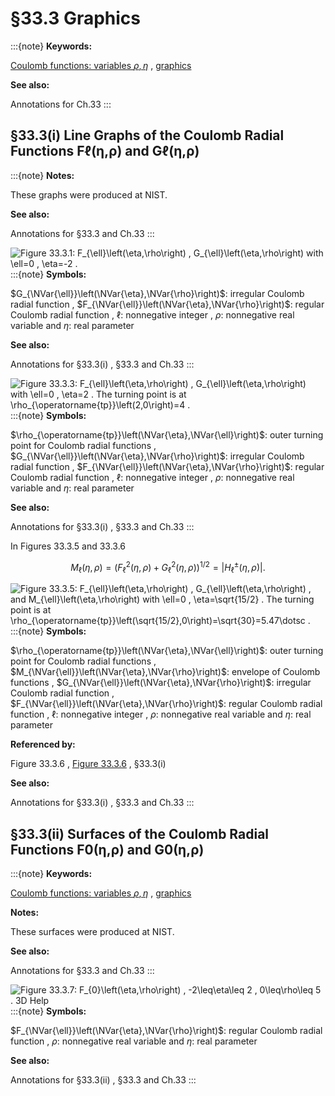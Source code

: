 # §33.3 Graphics

:::{note}
**Keywords:**

[Coulomb functions: variables $\rho,\eta$](http://dlmf.nist.gov/search/search?q=Coulomb%20functions%3A%20variables%20%CF%81%2C%CE%B7) , [graphics](http://dlmf.nist.gov/search/search?q=graphics)

**See also:**

Annotations for Ch.33
:::


## §33.3(i) Line Graphs of the Coulomb Radial Functions Fℓ⁡(η,ρ) and Gℓ⁡(η,ρ)

:::{note}
**Notes:**

These graphs were produced at NIST.

**See also:**

Annotations for §33.3 and Ch.33
:::

<a id="i.fig1"></a>

![Figure 33.3.1: $F_{\ell}\left(\eta,\rho\right)$ , $G_{\ell}\left(\eta,\rho\right)$ with $\ell=0$ , $\eta=-2$ .](33/3/F1.png)
:::{note}
**Symbols:**

$G_{\NVar{\ell}}\left(\NVar{\eta},\NVar{\rho}\right)$: irregular Coulomb radial function , $F_{\NVar{\ell}}\left(\NVar{\eta},\NVar{\rho}\right)$: regular Coulomb radial function , $\ell$: nonnegative integer , $\rho$: nonnegative real variable and $\eta$: real parameter

**See also:**

Annotations for §33.3(i) , §33.3 and Ch.33
:::

<a id="i.fig2"></a>

![Figure 33.3.3: $F_{\ell}\left(\eta,\rho\right)$ , $G_{\ell}\left(\eta,\rho\right)$ with $\ell=0$ , $\eta=2$ . The turning point is at $\rho_{\operatorname{tp}}\left(2,0\right)=4$ .](33/3/F3.png)
:::{note}
**Symbols:**

$\rho_{\operatorname{tp}}\left(\NVar{\eta},\NVar{\ell}\right)$: outer turning point for Coulomb radial functions , $G_{\NVar{\ell}}\left(\NVar{\eta},\NVar{\rho}\right)$: irregular Coulomb radial function , $F_{\NVar{\ell}}\left(\NVar{\eta},\NVar{\rho}\right)$: regular Coulomb radial function , $\ell$: nonnegative integer , $\rho$: nonnegative real variable and $\eta$: real parameter

**See also:**

Annotations for §33.3(i) , §33.3 and Ch.33
:::

In Figures 33.3.5 and 33.3.6


<a id="E1"></a>
$$
M_{\ell}\left(\eta,\rho\right)=({F_{\ell}}^{2}\left(\eta,\rho\right)+{G_{\ell}}^{2}\left(\eta,\rho\right))^{1/2}=\left|{H^{\pm}_{\ell}}\left(\eta,\rho\right)\right|. \tag{33.3.1}
$$

<a id="i.fig3"></a>

![Figure 33.3.5: $F_{\ell}\left(\eta,\rho\right)$ , $G_{\ell}\left(\eta,\rho\right)$ , and $M_{\ell}\left(\eta,\rho\right)$ with $\ell=0$ , $\eta=\sqrt{15/2}$ . The turning point is at $\rho_{\operatorname{tp}}\left(\sqrt{15/2},0\right)=\sqrt{30}=5.47\dotsc$ .](33/3/F5.png)
:::{note}
**Symbols:**

$\rho_{\operatorname{tp}}\left(\NVar{\eta},\NVar{\ell}\right)$: outer turning point for Coulomb radial functions , $M_{\NVar{\ell}}\left(\NVar{\eta},\NVar{\rho}\right)$: envelope of Coulomb functions , $G_{\NVar{\ell}}\left(\NVar{\eta},\NVar{\rho}\right)$: irregular Coulomb radial function , $F_{\NVar{\ell}}\left(\NVar{\eta},\NVar{\rho}\right)$: regular Coulomb radial function , $\ell$: nonnegative integer , $\rho$: nonnegative real variable and $\eta$: real parameter

**Referenced by:**

Figure 33.3.6 , [Figure 33.3.6](./33.3.F6.mag.md "In §33.3 Graphics ‣ Variables 𝜌,𝜂 ‣ Chapter 33 Coulomb Functions") , §33.3(i)

**See also:**

Annotations for §33.3(i) , §33.3 and Ch.33
:::


## §33.3(ii) Surfaces of the Coulomb Radial Functions F0⁡(η,ρ) and G0⁡(η,ρ)

:::{note}
**Keywords:**

[Coulomb functions: variables $\rho,\eta$](http://dlmf.nist.gov/search/search?q=Coulomb%20functions%3A%20variables%20%CF%81%2C%CE%B7) , [graphics](http://dlmf.nist.gov/search/search?q=graphics)

**Notes:**

These surfaces were produced at NIST.

**See also:**

Annotations for §33.3 and Ch.33
:::

<a id="ii.fig1"></a>

![Figure 33.3.7: $F_{0}\left(\eta,\rho\right)$ , $-2\leq\eta\leq 2$ , $0\leq\rho\leq 5$ . 3D Help](33/3/F7.png)
:::{note}
**Symbols:**

$F_{\NVar{\ell}}\left(\NVar{\eta},\NVar{\rho}\right)$: regular Coulomb radial function , $\rho$: nonnegative real variable and $\eta$: real parameter

**See also:**

Annotations for §33.3(ii) , §33.3 and Ch.33
:::
